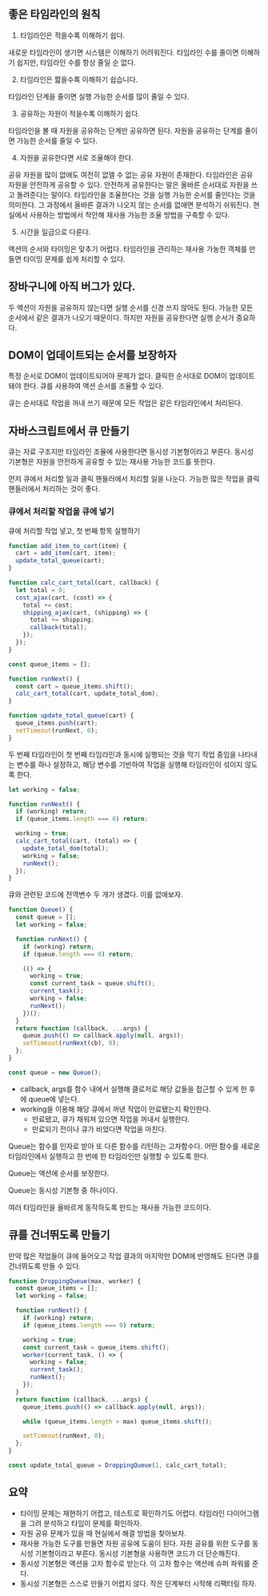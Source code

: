 ## 좋은 타임라인의 원칙

1. 타임라인은 적을수록 이해하기 쉽다.

새로운 타임라인이 생기면 시스템은 이해하기 어려워진다. 타임라인 수를 줄이면 이해하기 쉽지만, 타임라인 수를 항상 줄일 순 없다.

2. 타임라인은 짧을수록 이해하기 쉽습니다.

타임라인 단계을 줄이면 실행 가능한 순서를 많이 줄일 수 있다.

3. 공유하는 자원이 적을수록 이해하기 쉽다.

타임라인을 볼 때 자원을 공유하는 단계만 공유하면 된다. 자원을 공유하는 단계를 줄이면 가능한 순서를 줄일 수 있다.

4. 자원을 공유한다면 서로 조율해야 한다.

공유 자원을 많이 없애도 여전히 없앨 수 없는 공유 자원이 존재한다. 타임라인은 공유 자원을 안전하게 공유할 수 있다. 안전하게 공유한다는 말은 올바른 순서대로 자원을 쓰고 돌려준다는 말이다. 타임라인을 조율한다는 것을 실행 가능한 순서를 줄인다는 것을 의미한다. 그 과정에서 올바른 결과가 나오지 않는 순서를 없애면 분석하기 쉬워진다. 현실에서 사용하는 방법에서 착안해 재사용 가능한 조율 방법을 구축할 수 있다.

5. 시간을 일급으로 다룬다.

액션의 순서와 타이밍은 맞추기 어렵다. 타임라인을 관리하는 재사용 가눙한 객체를 만들면 타이밍 문제를 쉽게 처리할 수 있다.

## 장바구니에 아직 버그가 있다.

두 액션이 자원을 공유하지 않는다면 실행 순서를 신경 쓰지 않아도 된다. 가능한 모든 순서에서 같은 결과가 나오기 때문이다. 하지만 자원을 공유한다면 실행 순서가 중요하다.

## DOM이 업데이트되는 순서를 보장하자

특정 순서로 DOM이 업데이트되어야 문제가 없다. 클릭한 순서대로 DOM이 업데이트돼야 한다. 큐를 사용하여 액션 순서를 조율할 수 있다.

큐는 순서대로 작업을 꺼내 쓰기 때문에 모든 작업은 같은 타임라인에서 처리된다.

## 자바스크립트에서 큐 만들기

큐는 자료 구조지만 타임라인 조율에 사용한다면 동시성 기본형이라고 부른다. 동시성 기본형은 자원을 안전하게 공유할 수 있는 재사용 가능한 코드를 뜻한다.

먼저 큐에서 처리할 일과 클릭 핸들러에서 처리할 일을 나눈다. 가능한 많은 작업을 클릭 핸들러에서 처리하는 것이 좋다.

### 큐에서 처리할 작업을 큐에 넣기

큐에 처리할 작업 넣고, 첫 번째 항목 실행하기

```js
function add_item_to_cart(item) {
  cart = add_item(cart, item);
  update_total_queue(cart);
}

function calc_cart_total(cart, callback) {
  let total = 0;
  cost_ajax(cart, (cost) => {
    total += cost;
    shipping_ajax(cart, (shipping) => {
      total += shipping;
      callback(total);
    });
  });
}

const queue_items = [];

function runNext() {
  const cart = queue_items.shift();
  calc_cart_total(cart, update_total_dom);
}

function update_total_queue(cart) {
  queue_items.push(cart);
  setTimeout(runNext, 0);
}
```

두 번째 타임라인이 첫 번째 타임라인과 동시에 실행되는 것을 막기
작업 중임을 나타내는 변수를 하나 설정하고, 해당 변수를 기반하여 작업을 실행해 타임라인이 섞이지 않도록 한다.

```js
let working = false;

function runNext() {
  if (working) return;
  if (queue_items.length === 0) return;

  working = true;
  calc_cart_total(cart, (total) => {
    update_total_dom(total);
    working = false;
    runNext();
  });
}
```

큐와 관련된 코드에 전역변수 두 개가 생겼다. 이를 없애보자.

```js
function Queue() {
  const queue = [];
  let working = false;

  function runNext() {
    if (working) return;
    if (queue.length === 0) return;

    (() => {
      working = true;
      const current_task = queue.shift();
      current_task();
      working = false;
      runNext();
    })();
  }
  return function (callback, ...args) {
    queue.push(() => callback.apply(null, args));
    setTimeout(runNext(cb), 0);
  };
}

const queue = new Queue();
```

- callback, args를 함수 내에서 실행해 클로저로 해당 값들을 접근할 수 있게 한 후에 queue에 넣는다.
- working을 이용해 해당 큐에서 꺼낸 작업이 만료됐는지 확인한다.
  - 만료됐고, 큐가 채워져 있으면 작업을 꺼내서 실행한다.
  - 만료되기 전이나 큐가 비었다면 작업을 마친다.

Queue는 함수를 인자로 받아 또 다른 함수를 리턴하는 고차함수다. 어떤 함수를 새로운 타임라인에서 실행하고 한 번에 한 타임라인만 실행할 수 있도록 한다.

Queue는 액션에 순서를 보장한다.

Queue는 동시성 기본형 중 하나이다.

여러 타임라인을 올바르게 동작하도록 만드는 재사용 가능한 코드이다.

## 큐를 건너뛰도록 만들기

만약 많은 작업들이 큐에 들어오고 작업 결과의 마지막만 DOM에 반영해도 된다면 큐를 건너뛰도록 만들 수 있다.

```js
function DroppingQueue(max, worker) {
  const queue_items = [];
  let working = false;

  function runNext() {
    if (working) return;
    if (queue_items.length === 0) return;

    working = true;
    const current_task = queue_items.shift();
    worker(current_task, () => {
      working = false;
      current_task();
      runNext();
    });
  }
  return function (callback, ...args) {
    queue_items.push(() => callback.apply(null, args));

    while (queue_items.length > max) queue_items.shift();

    setTimeout(runNext, 0);
  };
}

const update_total_queue = DroppingQueue(1, calc_cart_total);
```

## 요약

- 타이밍 문제는 재현하기 어렵고, 테스트로 확인하기도 어렵다. 타임라인 다이어그램을 그려 분석하고 타임이 문제를 확인하자.
- 자원 공유 문제가 있을 때 현실에서 해결 방법을 찾아보자.
- 재사용 가능한 도구를 만들면 자원 공유에 도움이 된다. 자원 공유를 위한 도구를 동시성 기본형이라고 부른다. 동시성 기본형을 사용하면 코드가 더 단순해진다.
- 동시성 기본형은 액션을 고차 함수로 받는다. 이 고차 함수는 액션에 슈퍼 파워를 준다.
- 동시성 기본형은 스스로 만들기 어렵지 않다. 작은 단계부터 시작해 리팩터링 하자.
